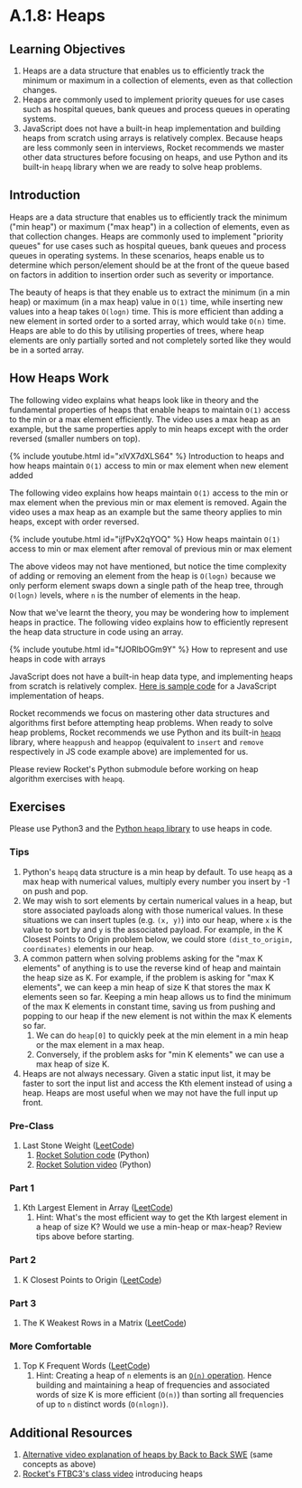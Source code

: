 # A.1.8: Heaps

## Learning Objectives

1. Heaps are a data structure that enables us to efficiently track the minimum or maximum in a collection of elements, even as that collection changes.
2. Heaps are commonly used to implement priority queues for use cases such as hospital queues, bank queues and process queues in operating systems.
3. JavaScript does not have a built-in heap implementation and building heaps from scratch using arrays is relatively complex. Because heaps are less commonly seen in interviews, Rocket recommends we master other data structures before focusing on heaps, and use Python and its built-in `heapq` library when we are ready to solve heap problems.

## Introduction

Heaps are a data structure that enables us to efficiently track the minimum ("min heap") or maximum ("max heap") in a collection of elements, even as that collection changes. Heaps are commonly used to implement "priority queues" for use cases such as hospital queues, bank queues and process queues in operating systems. In these scenarios, heaps enable us to determine which person/element should be at the front of the queue based on factors in addition to insertion order such as severity or importance.

The beauty of heaps is that they enable us to extract the minimum (in a min heap) or maximum (in a max heap) value in `O(1)` time, while inserting new values into a heap takes `O(logn)` time. This is more efficient than adding a new element in sorted order to a sorted array, which would take `O(n)` time. Heaps are able to do this by utilising properties of trees, where heap elements are only partially sorted and not completely sorted like they would be in a sorted array.

## How Heaps Work

The following video explains what heaps look like in theory and the fundamental properties of heaps that enable heaps to maintain `O(1)` access to the min or a max element efficiently. The video uses a max heap as an example, but the same properties apply to min heaps except with the order reversed (smaller numbers on top).

{% include youtube.html id="xlVX7dXLS64" %}
Introduction to heaps and how heaps maintain `O(1)` access to min or max element when new element added

The following video explains how heaps maintain `O(1)` access to the min or max element when the previous min or max element is removed. Again the video uses a max heap as an example but the same theory applies to min heaps, except with order reversed.

{% include youtube.html id="ijfPvX2qYOQ" %}
How heaps maintain `O(1)` access to min or max element after removal of previous min or max element

The above videos may not have mentioned, but notice the time complexity of adding or removing an element from the heap is `O(logn)` because we only perform element swaps down a single path of the heap tree, through `O(logn)` levels, where `n` is the number of elements in the heap.

Now that we've learnt the theory, you may be wondering how to implement heaps in practice. The following video explains how to efficiently represent the heap data structure in code using an array.

{% include youtube.html id="fJORlbOGm9Y" %}
How to represent and use heaps in code with arrays

JavaScript does not have a built-in heap data type, and implementing heaps from scratch is relatively complex. <a href="https://blog.bitsrc.io/implementing-heaps-in-javascript-c3fbf1cb2e65" target="_blank">Here is sample code</a> for a JavaScript implementation of heaps.

Rocket recommends we focus on mastering other data structures and algorithms first before attempting heap problems. When ready to solve heap problems, Rocket recommends we use Python and its built-in <a href="https://docs.python.org/3/library/heapq.html" target="_blank">`heapq`</a> library, where `heappush` and `heappop` (equivalent to `insert` and `remove` respectively in JS code example above) are implemented for us.

Please review Rocket's Python submodule before working on heap algorithm exercises with `heapq`.

## Exercises

Please use Python3 and the <a href="https://docs.python.org/3/library/heapq.html" target="_blank">Python `heapq` library</a> to use heaps in code.

### Tips

1. Python's `heapq` data structure is a min heap by default. To use `heapq` as a max heap with numerical values, multiply every number you insert by -1 on push and pop.
2. We may wish to sort elements by certain numerical values in a heap, but store associated payloads along with those numerical values. In these situations we can insert tuples (e.g. `(x, y)`) into our heap, where `x` is the value to sort by and `y` is the associated payload. For example, in the K Closest Points to Origin problem below, we could store `(dist_to_origin, coordinates)` elements in our heap.
3. A common pattern when solving problems asking for the "max K elements" of anything is to use the reverse kind of heap and maintain the heap size as K. For example, if the problem is asking for "max K elements", we can keep a min heap of size K that stores the max K elements seen so far. Keeping a min heap allows us to find the minimum of the max K elements in constant time, saving us from pushing and popping to our heap if the new element is not within the max K elements so far.
   1. We can do `heap[0]` to quickly peek at the min element in a min heap or the max element in a max heap.
   2. Conversely, if the problem asks for "min K elements" we can use a max heap of size K.
4. Heaps are not always necessary. Given a static input list, it may be faster to sort the input list and access the Kth element instead of using a heap. Heaps are most useful when we may not have the full input up front.

### Pre-Class

1. Last Stone Weight (<a href="https://leetcode.com/problems/last-stone-weight/" target="_blank">LeetCode</a>)
   1. <a href="https://pastebin.com/JCB78UG0" target="_blank">Rocket Solution code</a> (Python)
   2. <a href="https://youtu.be/Zat3PE0j1bA?t=2092" target="_blank">Rocket Solution video</a> (Python)

### Part 1

1. Kth Largest Element in Array (<a href="https://leetcode.com/problems/kth-largest-element-in-an-array/" target="_blank">LeetCode</a>)
   1. Hint: What's the most efficient way to get the Kth largest element in a heap of size K? Would we use a min-heap or max-heap? Review tips above before starting.

### Part 2

1. K Closest Points to Origin (<a href="https://leetcode.com/problems/k-closest-points-to-origin/" target="_blank">LeetCode</a>)

### Part 3

1. The K Weakest Rows in a Matrix (<a href="https://leetcode.com/problems/the-k-weakest-rows-in-a-matrix/" target="_blank">LeetCode</a>)

### More Comfortable

1. Top K Frequent Words (<a href="https://leetcode.com/problems/top-k-frequent-words/" target="_blank">LeetCode</a>)
   1. Hint: Creating a heap of `n` elements is an <a href="https://stackoverflow.com/questions/9755721/how-can-building-a-heap-be-on-time-complexity" target="_blank">`O(n)` operation</a>. Hence building and maintaining a heap of frequencies and associated words of size K is more efficient (`O(n)`) than sorting all frequencies of up to `n` distinct words (`O(nlogn)`).

## Additional Resources

1. <a href="https://www.youtube.com/watch?v=g9YK6sftDi0" target="_blank">Alternative video explanation of heaps by Back to Back SWE</a> (same concepts as above)
2. <a href="https://youtu.be/Zat3PE0j1bA?t=701" target="_blank">Rocket's FTBC3's class video</a> introducing heaps
